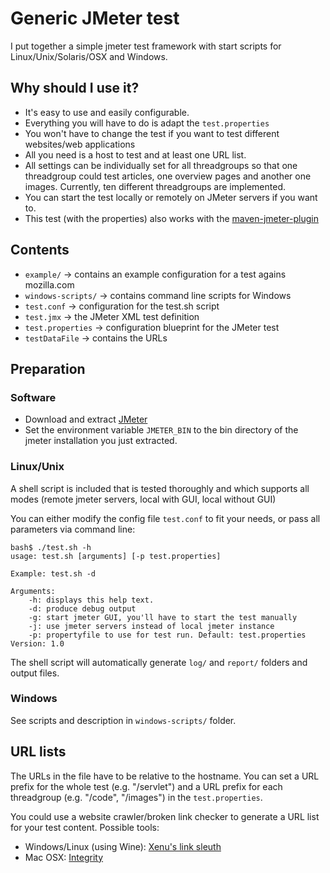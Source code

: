 # Generic JMeter test #

I put together a simple jmeter test framework with start scripts for Linux/Unix/Solaris/OSX and Windows.

## Why should I use it? ##

 * It's easy to use and easily configurable.
 * Everything you will have to do is adapt the `test.properties`
 * You won't have to change the test if you want to test different websites/web applications
 * All you need is a host to test and at least one URL list.
 * All settings can be individually set for all threadgroups so that one threadgroup could test articles, one overview pages and another one images.
    Currently, ten different threadgroups are implemented.
 * You can start the test locally or remotely on JMeter servers if you want to.
 * This test (with the properties) also works with the [maven-jmeter-plugin](https://github.com/Ronnie76er/jmeter-maven-plugin)

## Contents ##

 * `example/` -> contains an example configuration for a test agains mozilla.com
 * `windows-scripts/` -> contains command line scripts for Windows
 * `test.conf` -> configuration for the test.sh script
 * `test.jmx` -> the JMeter XML test definition
 * `test.properties` -> configuration blueprint for the JMeter test
 * `testDataFile` -> contains the URLs

## Preparation ##

### Software ###

 * Download and extract [JMeter](http://jakarta.apache.org/jmeter/)
 * Set the environment variable `JMETER_BIN` to the bin directory of the jmeter installation you just extracted.

### Linux/Unix

A shell script is included that is tested thoroughly and which supports all modes (remote jmeter servers, local with GUI, local without GUI)

You can either modify the config file `test.conf` to fit your needs, or pass all parameters via command line:

    bash$ ./test.sh -h
    usage: test.sh [arguments] [-p test.properties]

    Example: test.sh -d

    Arguments:
        -h: displays this help text.
        -d: produce debug output
        -g: start jmeter GUI, you'll have to start the test manually
        -j: use jmeter servers instead of local jmeter instance
        -p: propertyfile to use for test run. Default: test.properties
    Version: 1.0

The shell script will automatically generate `log/` and `report/` folders and output files.

### Windows

See scripts and description in `windows-scripts/` folder.

## URL lists ##

The URLs in the file have to be relative to the hostname.
You can set a URL prefix for the whole test (e.g. "/servlet") and a URL prefix for each threadgroup (e.g. "/code", "/images") in the `test.properties`.

You could use a website crawler/broken link checker to generate a URL list for your test content. Possible tools:

 * Windows/Linux (using Wine): [Xenu's link sleuth](http://home.snafu.de/tilman/xenulink.html)
 * Mac OSX: [Integrity](http://peacockmedia.co.uk/integrity/)
